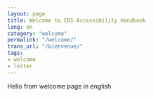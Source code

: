 ```yaml
---
layout: page
title: Welcome to CDS Accessibility Handbook
lang: en
category: "welcome"
permalink: "/welcome/"
trans_url: "/bienvenue/"
tags:
- welcome
- letter
---
```


  Hello from welcome page in english